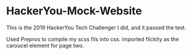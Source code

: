 # HackerYou-Mock-Website

This is the 2019 HackerYou Tech Challenger I did, and it passed the test.

Used Prepros to compile my scss fils into css.
imported flickity as the caroucel element for page two.
